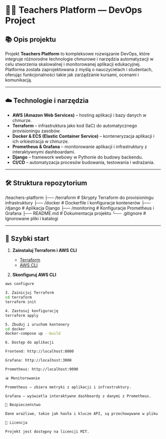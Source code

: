 # 🧑‍🏫 Teachers Platform — DevOps Project

## 📚 Opis projektu

Projekt **Teachers Platform** to kompleksowe rozwiązanie DevOps, które integruje różnorodne technologie chmurowe i narzędzia automatyzacji w celu stworzenia skalowalnej i monitorowanej aplikacji edukacyjnej.  
Platforma została zaprojektowana z myślą o nauczycielach i studentach, oferując funkcjonalności takie jak zarządzanie kursami, ocenami i komunikacją.

---

## ☁️ Technologie i narzędzia

- **AWS (Amazon Web Services)** – hosting aplikacji i bazy danych w chmurze.
- **Terraform** – infrastruktura jako kod (IaC) do automatycznego provisioningu zasobów.
- **Docker & ECS (Elastic Container Service)** – konteneryzacja aplikacji i ich orkiestracja w chmurze.
- **Prometheus & Grafana** – monitorowanie aplikacji i infrastruktury z interaktywnymi dashboardami.
- **Django** – framework webowy w Pythonie do budowy backendu.
- **CI/CD** – automatyzacja procesów budowania, testowania i wdrażania.

---

## 🛠️ Struktura repozytorium

/teachers-platform
├── /terraform # Skrypty Terraform do provisioningu infrastruktury
├── /docker # Dockerfile i konfiguracje kontenerów
├── /django # Aplikacja Django
├── /monitoring # Konfiguracje Prometheus i Grafana
├── README.md # Dokumentacja projektu
└── .gitignore # Ignorowane pliki i katalogi


---

## 🚀 Szybki start

1. **Zainstaluj Terraform i AWS CLI**  
   - [Terraform](https://www.terraform.io/downloads.html)  
   - [AWS CLI](https://aws.amazon.com/cli/)

2. **Skonfiguruj AWS CLI**
```bash
aws configure

3. Zainicjuj Terraform
cd terraform
terraform init

4. Zastosuj konfigurację
terraform apply

5. Zbuduj i uruchom kontenery
cd docker
docker-compose up --build

6. Dostęp do aplikacji

Frontend: http://localhost:8000

Grafana: http://localhost:3000

Prometheus: http://localhost:9090

📊 Monitorowanie

Prometheus – zbiera metryki z aplikacji i infrastruktury.

Grafana – wyświetla interaktywne dashboardy z danymi z Prometheus.

🔐 Bezpieczeństwo

Dane wrażliwe, takie jak hasła i klucze API, są przechowywane w pliku .env i są ignorowane przez Git dzięki wpisom w .gitignore.

📄 Licencja

Projekt jest dostępny na licencji MIT.